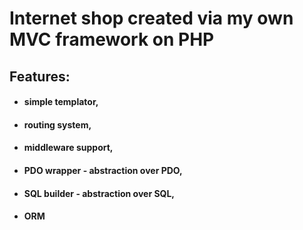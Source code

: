 # Internet shop created via my own MVC framework on PHP

## Features: 

* #### simple templator, 
* #### routing system, 
* #### middleware support,
* #### PDO wrapper - abstraction over PDO, 
* #### SQL builder - abstraction over SQL,
* #### ORM


